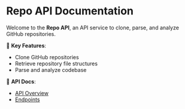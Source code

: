 # Repo API Documentation

Welcome to the **Repo API**, an API service to clone, parse, and analyze GitHub repositories.

📌 **Key Features**:
- Clone GitHub repositories
- Retrieve repository file structures
- Parse and analyze codebase

🚀 **API Docs**:
- [API Overview](api_overview.md)
- [Endpoints](api_endpoints.md)
